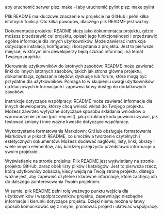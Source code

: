 aby uruchomić serwer pisz: make -i
aby uruchomić pylint pisz: make pylint

Plik README ma kluczowe znaczenie w projekcie na GitHub i pełni kilka istotnych funkcji.
Oto kilka powodów, dlaczego plik README jest ważny:

Dokumentacja projektu:
README służy jako dokumentacja projektu, gdzie możesz przedstawić cel projektu, opisać jego
funkcjonalności i przedstawić ogólne informacje dla innych użytkowników. Może zawierać instrukcje
dotyczące instalacji, konfiguracji i korzystania z projektu. Jest to pierwsze miejsce, w którym
inni deweloperzy będą szukać informacji na temat Twojego projektu.

Kierowanie użytkowników do istotnych zasobów:
README może zawierać linki do innych istotnych zasobów, takich jak strona główna projektu,
dokumentacja, zgłaszanie błędów, dyskusje lub forum, które mogą być przydatne dla użytkowników.
Pomaga to w skupieniu uwagi użytkowników na kluczowych informacjach i zapewnia łatwy dostęp do dodatkowych zasobów.

Instrukcje dotyczące współpracy:
README może zawierać informacje dla innych deweloperów, którzy chcą wnieść wkład do Twojego projektu.
Możesz zawrzeć wytyczne dotyczące sposobu składania wniosków o wprowadzenie zmian (pull request),
jaką strukturę kodu powinni używać, jak testować zmiany i inne ważne kwestie dotyczące współpracy.

Wykorzystanie formatowania Markdown: GitHub obsługuje formatowanie Markdown w plikach README,
co umożliwia tworzenie czytelnych i estetycznych dokumentów. Możesz dodawać nagłówki, listy,
linki, obrazy i wiele innych elementów, aby bardziej przejrzysto przedstawić informacje o swoim projekcie.

Wyświetlanie na stronie projektu:
Plik README jest wyświetlany na stronie projektu GitHub, zaraz obok listy plików i katalogów.
Jest to pierwsza rzecz, którą użytkownicy zobaczą, kiedy wejdą na Twoją stronę projektu, dlatego ważne jest,
aby zapewnić czytelne i klarowne informacje, które zachęcą ich do dalszego zainteresowania Twoim projektem.

W sumie, plik README pełni rolę ważnego punktu wejścia dla użytkowników i współpracowników projektu,
zapewniając niezbędne informacje i kierunki dotyczące projektu. Dzięki niemu można w łatwy sposób komunikować
się z innymi, promować projekt i ułatwiać współpracę.
